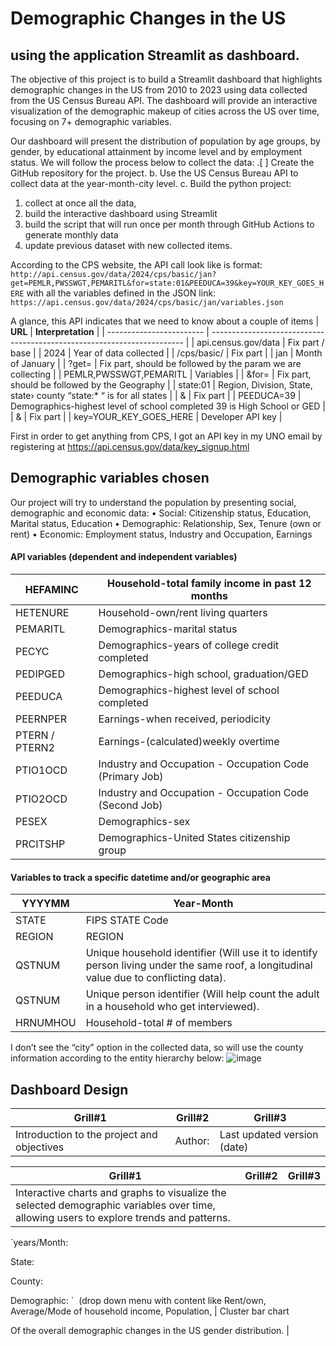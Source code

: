 # Demographic Changes in the US 
## using the application Streamlit as dashboard.

The objective of this project is to build a Streamlit dashboard that highlights demographic changes in the US from 2010 to 2023 using data collected from the US Census Bureau API. The dashboard will provide an interactive visualization of the demographic makeup of cities across the US over time, focusing on 7+ demographic variables.

Our dashboard will present the distribution of population by age groups, by gender, by educational attainment by income level and by employment status.
We will follow the process below to collect the data:
.[ ]	Create the GitHub repository for the project.
b.	Use the US Census Bureau API to collect data at the year-month-city level.
c.	Build the python project:
1.	collect at once all the data, 
2.	build the interactive dashboard using Streamlit
3.	build the script that will run once per month through GitHub Actions to generate monthly data
4.	update previous dataset with new collected items.

According to the CPS website, the API call look like is format: `http://api.census.gov/data/2024/cps/basic/jan?get=PEMLR,PWSSWGT,PEMARITL&for=state:01&PEEDUCA=39&key=YOUR_KEY_GOES_HERE` with all the variables defined in the JSON link: `https://api.census.gov/data/2024/cps/basic/jan/variables.json`

A glance, this API indicates that we need to know about a couple of items
| **URL**                  | **Interpretation**                                                      |
| ------------------------ | ----------------------------------------------------------------------- |
| api.census.gov/data      | Fix part / base                                                         |
| 2024                     | Year of data collected                                                  |
| /cps/basic/              | Fix part                                                                |
| jan                      | Month of January                                                        |
| ?get=                    | Fix part, should be followed by the param we are collecting             |
| PEMLR,PWSSWGT,PEMARITL   | Variables                                                               |
| &for=                    | Fix part, should be followed by the Geography                           |
| state:01                 | Region, Division, State, state› county “state:\* “ is for all states    |
| &                        | Fix part                                                                |
| PEEDUCA=39               | Demographics-highest level of school completed 39 is High School or GED |
| &                        | Fix part                                                                |
| key=YOUR_KEY_GOES_HERE   | Developer API key                                                       |


First in order to get anything from CPS, I got an API key in my UNO email by registering at https://api.census.gov/data/key_signup.html 


## Demographic variables chosen
Our project will try to understand the population by presenting social, demographic and economic data:
•	Social: Citizenship status, Education, Marital status, Education
•	Demographic: Relationship, Sex, Tenure (own or rent)
•	Economic: Employment status, Industry and Occupation, Earnings

#### API variables (dependent and independent variables)
| HEFAMINC       | Household-total family income in past 12 months         |
| -------------- | ------------------------------------------------------- |
| HETENURE       | Household-own/rent living quarters                      |
| PEMARITL       | Demographics-marital status                             |
| PECYC          | Demographics-years of college credit completed          |
| PEDIPGED       | Demographics-high school, graduation/GED                |
| PEEDUCA        | Demographics-highest level of school completed          |
| PEERNPER       | Earnings-when received, periodicity                     |
| PTERN / PTERN2 | Earnings-(calculated)weekly overtime                    |
| PTIO1OCD       | Industry and Occupation - Occupation Code (Primary Job) |
| PTIO2OCD       | Industry and Occupation - Occupation Code (Second Job)  |
| PESEX          | Demographics-sex                                        |
| PRCITSHP       | Demographics-United States citizenship group            |

#### Variables to track a specific datetime and/or geographic area
| YYYYMM   | Year-Month                                                                                                                             |
| -------- | -------------------------------------------------------------------------------------------------------------------------------------- |
| STATE    | FIPS STATE Code                                                                                                                        |
| REGION   | REGION                                                                                                                                 |
| QSTNUM   | Unique household identifier (Will use it to identify person living under the same roof, a longitudinal value due to conflicting data). |
| QSTNUM   | Unique person identifier (Will help count the adult in a household who get interviewed).                                               |
| HRNUMHOU | Household-total # of members                                                                                                           |

I don’t see the “city” option in the collected data, so will use the county information according to the entity hierarchy below: 
![image](https://github.com/w86w86/econ8320_US-Census/assets/54444342/aa4028d5-1085-494e-a7f8-f805c41ddf5d)


## Dashboard Design 
| Grill#1                                    | Grill#2 | Grill#3                     |
| ------------------------------------------ | ------- | --------------------------- |
| Introduction to the project and objectives | Author: | Last updated version (date) |

| Grill#1                                                                                                                                                                                                                                                                                                                                       | Grill#2                                                                              | Grill#3 |
| --------------------------------------------------------------------------------------------------------------------------------------------------------------------------------------------------------------------------------------------------------------------------------------------------------------------------------------------- | ------------------------------------------------------------------------------------ | ------- |
| Interactive charts and graphs to visualize the selected demographic variables over time, allowing users to explore trends and patterns.

\`years/Month:     

State:                    

County:                                

Demographic: \`  (drop down menu with content like Rent/own, Average/Mode of household income, Population, | Cluster bar chart

Of the overall demographic changes in the US gender distribution. |
